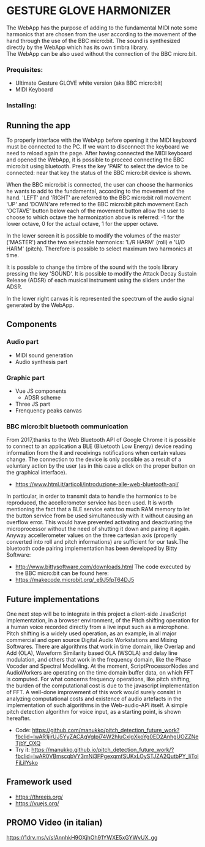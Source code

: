 # GESTURE GLOVE HARMONIZER

The WebApp has the purpose of adding to the fundamental MIDI note some harmonics that are chosen from the user according to the movement of the hand through the use of the BBC micro:bit.
The sound is synthesized directly by the WebApp which has its own timbra library.  
The WebApp can be also used without the connection of the BBC micro:bit.


### Prequisites:
- Ultimate Gesture GLOVE white version (aka BBC micro:bit)
- MIDI Keyboard

### Installing:

## Running the app
To properly interface with the WebApp before opening it the MIDI keyboard must be connected to the PC. If we want to disconnect the keyboard we need to reload again the page. 
After having connected the MIDI keyboard and opened the WebApp, it is possible to proceed connecting the BBC micro:bit using bluetooth.
Press the key 'PAIR' to select the device to be connected: near that key the status of the BBC micro:bit device is shown.

When the BBC micro:bit is connected, the user can choose the harmonics he wants to add to the fundamental, according to the movement of the hand.
'LEFT' and 'RIGHT' are referred to the BBC micro:bit roll movement
'UP' and 'DOWN'are referred to the BBC micro:bit pitch movement
Each 'OCTAVE' button below each of the movement button allow the user to choose to which octave the harmonization above is referred:
-1 for the lower octave, 0 for the actual octave, 1 for the upper octave.

In the lower screen it is possible to modify the volumes of the master ('MASTER') and the two selectable harmonics: 'L/R HARM' (roll)
e 'U/D HARM' (pitch). Therefore is possible to select maximum two harmonics at time.

It is possible to change the timbre of the sound with the tools library pressing the key 'SOUND'.
It is possible to modify the Attack Decay Sustain Release (ADSR) of each musical instrument using the sliders
under the ADSR.

In the lower right canvas it is represented the spectrum of the audio signal generated by the WebApp.

## Components
### Audio part
- MIDI sound generation
- Audio synthesis part

### Graphic part
- Vue JS components
  - ADSR scheme
- Three JS part
- Frenquency peaks canvas

### BBC micro:bit bluetooth communication
From 2017,thanks to the Web Bluetooth API of Google Chrome it is possible to connect to an application a BLE (Bluetooth Low Energy) device reading information from the it and receivings notifications when certain values change. The connection to the device is only possible as a  result of a voluntary action by the user (as in this case a click on the proper button on the graphical interface).
- https://www.html.it/articoli/introduzione-alle-web-bluetooth-api/

In particular, in order to transmit data to handle the harmonics to be reproduced, the accellerometer service has been used. It is worth mentioning the fact that a BLE service eats too much RAM memory to let the button service from be used simultaneously with it without causing an overflow error. This would have prevented activating and deactivating the microprocessor without the need of shutting it down and pairing it again. Anyway accellerometer values on the three cartesian axis (properly converted into roll and pitch informations) are sufficient for our task.The bluetooth code pairing implementation has been developed by Bitty Software:
- http://www.bittysoftware.com/downloads.html
The code executed by the BBC micro:bit can be found here:
- https://makecode.microbit.org/_e9J5fpT64DJ5

## Future implementations
One next step will be to integrate in this project a client-side JavaScript implementation, in a browser environment, of the Pitch shifting operation for a human voice recorded directly from a live input such as a microphone. Pitch shifting is a widely used operation, as an example, in all major commercial and open source Digital Audio Workstations and Mixing Softwares. There are algorithms that work in time domain, like Overlap and Add (OLA), Waveform Similarity based OLA (WSOLA) and delay line modulation, and others that work in the frequency domain, like the Phase Vocoder and Spectral Modelling. At the moment, ScriptProcessorNodes and AudioWorkers are operating on the time domain buffer data, on which FFT is computed. For what concerns frequency operations, like pitch shifting, the burden of the computational cost is due to the javascript implementation of FFT. A well-done improvement of this work would surely consist in analyzing computational costs and existence of audio artefacts in the implementation of such algorithms in the Web-audio-API itself. A simple pitch detection algorithm for voice input, as a starting point, is shown hereafter. 
- Code:
https://github.com/manukko/pitch_detection_future_work?fbclid=IwAR1jirUJ5YyZACAgVgIpi74W2hIuCxlgXkoYg0ED2AnhgUOZZNeTjbY_OXQ
- Try it:
https://manukko.github.io/pitch_detection_future_work/?fbclid=IwAR0VBmscqbVY3mNi3FPgexqmfSUKxLOySTJZA2QutbPY_liTolFjLiIYsko

## Framework used
- https://threejs.org/
- https://vuejs.org/

## PROMO Video (in italian)
https://1drv.ms/v/s!AnnhkH9OXjhOh91YWXE5xGYWvUX_gg
